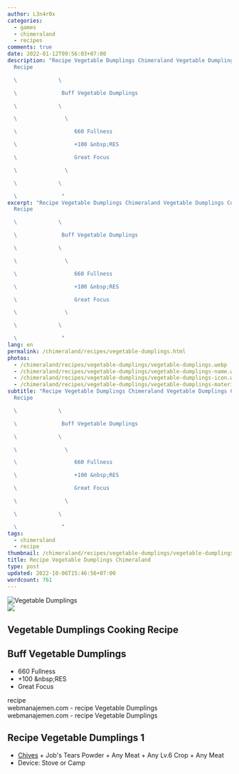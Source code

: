 ```yaml
---
author: L3n4r0x
categories:
  - games
  - chimeraland
  - recipes
comments: true
date: 2022-01-12T09:56:03+07:00
description: "Recipe Vegetable Dumplings Chimeraland Vegetable Dumplings Cooking
  Recipe

  \             \ 

  \              Buff Vegetable Dumplings

  \             \ 

  \               \ 

  \                  660 Fullness

  \                  +100 &nbsp;RES

  \                  Great Focus

  \               \ 

  \             \ 

  \              "
excerpt: "Recipe Vegetable Dumplings Chimeraland Vegetable Dumplings Cooking
  Recipe

  \             \ 

  \              Buff Vegetable Dumplings

  \             \ 

  \               \ 

  \                  660 Fullness

  \                  +100 &nbsp;RES

  \                  Great Focus

  \               \ 

  \             \ 

  \              "
lang: en
permalink: /chimeraland/recipes/vegetable-dumplings.html
photos:
  - /chimeraland/recipes/vegetable-dumplings/vegetable-dumplings.webp
  - /chimeraland/recipes/vegetable-dumplings/vegetable-dumplings-name.webp
  - /chimeraland/recipes/vegetable-dumplings/vegetable-dumplings-icon.webp
  - /chimeraland/recipes/vegetable-dumplings/vegetable-dumplings-material.webp
subtitle: "Recipe Vegetable Dumplings Chimeraland Vegetable Dumplings Cooking
  Recipe

  \             \ 

  \              Buff Vegetable Dumplings

  \             \ 

  \               \ 

  \                  660 Fullness

  \                  +100 &nbsp;RES

  \                  Great Focus

  \               \ 

  \             \ 

  \              "
tags:
  - chimeraland
  - recipe
thumbnail: /chimeraland/recipes/vegetable-dumplings/vegetable-dumplings.webp
title: Recipe Vegetable Dumplings Chimeraland
type: post
updated: 2022-10-06T15:46:56+07:00
wordcount: 761
---
```


<link
  rel="stylesheet"
  href="https://rawcdn.githack.com/dimaslanjaka/Web-Manajemen/870a349/css/bootstrap-5-3-0-alpha3-wrapper.css"
/>
<section id="bootstrap-wrapper">
  <div data-bs-theme="dark">
    <div class="card mb-2">
      <div class="card-body">
        <div class="row g-0">
          <div class="col-sm-4 position-relative mb-2">
            <img
              src="https://www.webmanajemen.com/chimeraland/recipes/vegetable-dumplings/vegetable-dumplings-material.webp"
              class="card-img fit-cover w-100 h-100"
              alt="Vegetable Dumplings"
              data-fancybox="true"
            />
          </div>
          <div class="col-sm-8 mb-2">
            <div class="card-body">
              <div class="d-flex flex-row align-items-center mb-3">
                <img
                  class="d-inline-block me-2"
                  src="https://www.webmanajemen.com/chimeraland/recipes/vegetable-dumplings/vegetable-dumplings-icon.webp"
                  width="auto"
                  height="auto"
                  style="vertical-align: middle"
                />
                <h2 class="fs-5">Vegetable Dumplings Cooking Recipe</h2>
              </div>
              <h2 class="card-title fs-5">Buff Vegetable Dumplings</h2>
              <div class="card-text">
                <ul>
                  <li>660 Fullness</li>
                  <li>+100 &amp;nbsp;RES</li>
                  <li>Great Focus</li>
                </ul>
              </div>
              <span class="badge rounded-pill">recipe</span>
            </div>
            <div class="card-footer text-end text-muted mt-auto">
              webmanajemen.com - recipe Vegetable Dumplings
            </div>
          </div>
        </div>
      </div>
      <div class="card-footer text-end text-muted">
        webmanajemen.com - recipe Vegetable Dumplings
      </div>
    </div>
    <div class="row mb-2">
      <div class="col-12 col-lg-6 recipe-item mb-2">
        <div class="card">
          <div class="card-body">
            <h2 class="card-title fs-5">Recipe Vegetable Dumplings 1</h2>
            <div class="card-text">
              <ul>
                <li>
                  <a
                    class="text-decoration-none text-primary"
                    href="/chimeraland/materials/chives.html"
                    >Chives</a
                  ><span> + </span>Job&#x27;s Tears Powder<span> + </span>Any
                  Meat<span> + </span>Any Lv.6 Crop<span> + </span>Any Meat
                </li>
                <li>Device: Stove or Camp</li>
              </ul>
            </div>
          </div>
        </div>
      </div>
    </div>
  </div>
</section>